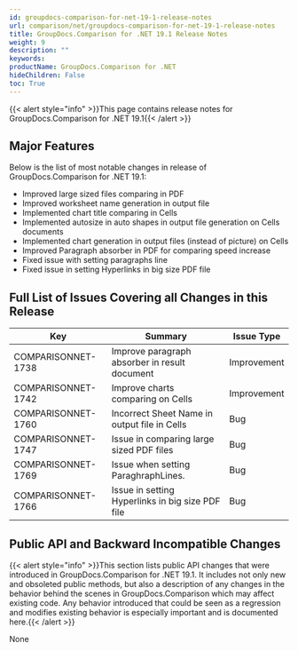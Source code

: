 ```yaml
---
id: groupdocs-comparison-for-net-19-1-release-notes
url: comparison/net/groupdocs-comparison-for-net-19-1-release-notes
title: GroupDocs.Comparison for .NET 19.1 Release Notes
weight: 9
description: ""
keywords:
productName: GroupDocs.Comparison for .NET
hideChildren: False
toc: True
---
```


{{< alert style="info" >}}This page contains release notes for GroupDocs.Comparison for .NET 19.1{{< /alert >}}

## Major Features

Below is the list of most notable changes in release of GroupDocs.Comparison for .NET 19.1:

- Improved large sized files comparing in PDF
- Improved worksheet name generation in output file
- Implemented chart title comparing in Cells
- Implemented autosize in auto shapes in output file generation on Cells documents
- Implemented chart generation in output files (instead of picture) on Cells
- Improved Paragraph absorber in PDF for comparing speed increase
- Fixed issue with setting paragraphs line
- Fixed issue in setting Hyperlinks in big size PDF file

## Full List of Issues Covering all Changes in this Release

| Key                | Summary                                          | Issue Type  |
| ------------------ | ------------------------------------------------ | ----------- |
| COMPARISONNET-1738 | Improve paragraph absorber in result document    | Improvement |
| COMPARISONNET-1742 | Improve charts comparing on Cells                | Improvement |
| COMPARISONNET-1760 | Incorrect Sheet Name in output file in Cells     | Bug         |
| COMPARISONNET-1747 | Issue in comparing large sized PDF files         | Bug         |
| COMPARISONNET-1769 | Issue when setting ParaghraphLines.              | Bug         |
| COMPARISONNET-1766 | Issue in setting Hyperlinks in big size PDF file | Bug         |

## Public API and Backward Incompatible Changes

{{< alert style="info" >}}This section lists public API changes that were introduced in GroupDocs.Comparison for .NET 19.1. It includes not only new and obsoleted public methods, but also a description of any changes in the behavior behind the scenes in GroupDocs.Comparison which may affect existing code. Any behavior introduced that could be seen as a regression and modifies existing behavior is especially important and is documented here.{{< /alert >}}

None

